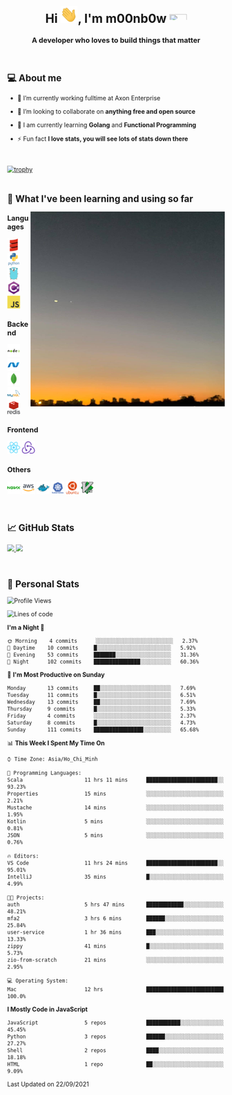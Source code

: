 <h1 align="center">Hi <img src="https://raw.githubusercontent.com/ABSphreak/ABSphreak/master/gifs/Hi.gif" width="40px" />,  I'm m00nb0w <img src="https://media.giphy.com/media/Xf7T7zOwZm9WbHvTap/giphy.gif" width="40px" height="20px"></h1>
<h3 align="center">A developer who loves to build things that matter</h3>

<br/>

## 💻 About me

- 🔭 I’m currently working fulltime at Axon Enterprise 

- 👯 I’m looking to collaborate on **anything free and open source**

- 🧠 I am currently learning **Golang** and **Functional Programming** 

- ⚡ Fun fact **I love stats, you will see lots of stats down there**



<br/><br/>[![trophy](https://github-profile-trophy.vercel.app/?username=m00nb0w&theme=nord&column=7)](https://github.com/ryo-ma/github-profile-trophy)<br/><br/>

## 🔧 What I've been learning and using so far

<img align="right" alt="readme" src="./assets/readme.jpg" width="450" height="450"/>

### Languages
<p align="left">
<img src="https://raw.githubusercontent.com/devicons/devicon/master/icons/scala/scala-original.svg" alt="scala" width="30" height="30" />
<img src="https://raw.githubusercontent.com/devicons/devicon/master/icons/python/python-original-wordmark.svg" alt="python" width="30" height="30" />
<img src="https://raw.githubusercontent.com/devicons/devicon/master/icons/go/go-original.svg" alt="go" width="30" height="30" />
<img src="https://raw.githubusercontent.com/devicons/devicon/master/icons/csharp/csharp-original.svg" alt="csharp" width="30" height="30" />
<img src="https://raw.githubusercontent.com/devicons/devicon/master/icons/javascript/javascript-original.svg" alt="js" width="30" height="30" />
</p>

### Backend
<p align="left">
<img src="https://raw.githubusercontent.com/devicons/devicon/master/icons/nodejs/nodejs-original-wordmark.svg" alt="nodejs" width="30" height="30" />
<img src="https://raw.githubusercontent.com/devicons/devicon/master/icons/dot-net/dot-net-original.svg" alt=".NET" width="30" height="30" />
<img src="https://raw.githubusercontent.com/devicons/devicon/master/icons/mongodb/mongodb-original.svg" alt="mongodb" width="30" height="30" />
<img src="https://raw.githubusercontent.com/devicons/devicon/master/icons/mysql/mysql-original-wordmark.svg" alt="mysql" width="30" height="30" />
<img src="https://raw.githubusercontent.com/devicons/devicon/master/icons/redis/redis-original-wordmark.svg" alt="redis" width="30" height="30" />
</p>

### Frontend
<p align="left">
<img src="https://raw.githubusercontent.com/devicons/devicon/master/icons/react/react-original.svg" alt="react" width="30" height="30" />
<img src="https://raw.githubusercontent.com/devicons/devicon/master/icons/redux/redux-original.svg" alt=".NET" width="30" height="30" />
</p>

### Others
<p align="left">
<img src="https://raw.githubusercontent.com/devicons/devicon/master/icons/nginx/nginx-original.svg" alt="nginx" width="30" height="30" />
<img src="https://raw.githubusercontent.com/github/explore/80688e429a7d4ef2fca1e82350fe8e3517d3494d/topics/aws/aws.png" alt="aws" width="30" height="30" />
<img src="https://raw.githubusercontent.com/devicons/devicon/master/icons/docker/docker-original.svg" alt="Docker" width="30" height="30" />
<img src="https://raw.githubusercontent.com/devicons/devicon/master/icons/kubernetes/kubernetes-plain-wordmark.svg" alt="Kubernetes" width="30" height="30" />
<img src="https://raw.githubusercontent.com/devicons/devicon/master/icons/ubuntu/ubuntu-plain-wordmark.svg" alt="Ubuntu" width="30" height="30" />
<img src="https://raw.githubusercontent.com/devicons/devicon/master/icons/vim/vim-original.svg" alt="Vim" width="30" height="30" />
</p>

<br/>

## 📈 GitHub Stats

<p>
<a href="https://github.com/m00nb0w">
  <img height="180em" src="https://github-readme-stats.vercel.app/api?username=m00nb0w&count_private=true&show_icons=true&include_all_commits=true&theme=darcula" />
  <img height="180em" src="http://github-readme-streak-stats.herokuapp.com?user=m00nb0w&theme=dark" />
</a>
</p>

<br/>

## 💪 Personal Stats
<!--START_SECTION:waka-->
![Profile Views](http://img.shields.io/badge/Profile%20Views-0-blue)

![Lines of code](https://img.shields.io/badge/From%20Hello%20World%20I%27ve%20Written-7.6%20million%20lines%20of%20code-blue)

**I'm a Night 🦉** 

```text
🌞 Morning    4 commits      ░░░░░░░░░░░░░░░░░░░░░░░░░   2.37% 
🌆 Daytime    10 commits     █░░░░░░░░░░░░░░░░░░░░░░░░   5.92% 
🌃 Evening    53 commits     ███████░░░░░░░░░░░░░░░░░░   31.36% 
🌙 Night      102 commits    ███████████████░░░░░░░░░░   60.36%

```
📅 **I'm Most Productive on Sunday** 

```text
Monday       13 commits     ██░░░░░░░░░░░░░░░░░░░░░░░   7.69% 
Tuesday      11 commits     █░░░░░░░░░░░░░░░░░░░░░░░░   6.51% 
Wednesday    13 commits     ██░░░░░░░░░░░░░░░░░░░░░░░   7.69% 
Thursday     9 commits      █░░░░░░░░░░░░░░░░░░░░░░░░   5.33% 
Friday       4 commits      ░░░░░░░░░░░░░░░░░░░░░░░░░   2.37% 
Saturday     8 commits      █░░░░░░░░░░░░░░░░░░░░░░░░   4.73% 
Sunday       111 commits    ████████████████░░░░░░░░░   65.68%

```


📊 **This Week I Spent My Time On** 

```text
⌚︎ Time Zone: Asia/Ho_Chi_Minh

💬 Programming Languages: 
Scala                    11 hrs 11 mins      ███████████████████████░░   93.23% 
Properties               15 mins             ░░░░░░░░░░░░░░░░░░░░░░░░░   2.21% 
Mustache                 14 mins             ░░░░░░░░░░░░░░░░░░░░░░░░░   1.95% 
Kotlin                   5 mins              ░░░░░░░░░░░░░░░░░░░░░░░░░   0.81% 
JSON                     5 mins              ░░░░░░░░░░░░░░░░░░░░░░░░░   0.76%

🔥 Editors: 
VS Code                  11 hrs 24 mins      ███████████████████████░░   95.01% 
IntelliJ                 35 mins             █░░░░░░░░░░░░░░░░░░░░░░░░   4.99%

🐱‍💻 Projects: 
auth                     5 hrs 47 mins       ████████████░░░░░░░░░░░░░   48.21% 
mfa2                     3 hrs 6 mins        ██████░░░░░░░░░░░░░░░░░░░   25.84% 
user-service             1 hr 36 mins        ███░░░░░░░░░░░░░░░░░░░░░░   13.33% 
zippy                    41 mins             █░░░░░░░░░░░░░░░░░░░░░░░░   5.73% 
zio-from-scratch         21 mins             ░░░░░░░░░░░░░░░░░░░░░░░░░   2.95%

💻 Operating System: 
Mac                      12 hrs              █████████████████████████   100.0%

```

**I Mostly Code in JavaScript** 

```text
JavaScript               5 repos             ███████████░░░░░░░░░░░░░░   45.45% 
Python                   3 repos             ██████░░░░░░░░░░░░░░░░░░░   27.27% 
Shell                    2 repos             ████░░░░░░░░░░░░░░░░░░░░░   18.18% 
HTML                     1 repo              ██░░░░░░░░░░░░░░░░░░░░░░░   9.09%

```



 Last Updated on 22/09/2021
<!--END_SECTION:waka-->
